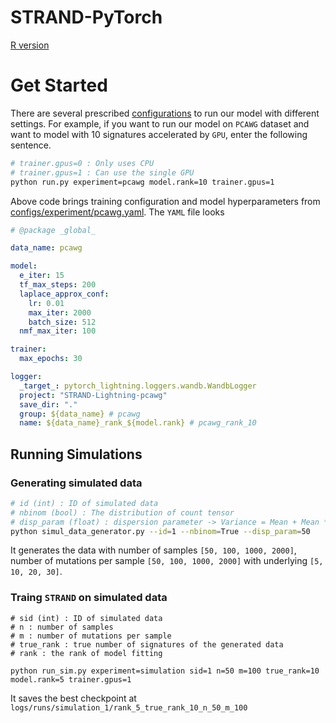 # STRAND-PyTorch

[R version](https://github.com/emauryg/STRAND_R)

# Get Started
There are several prescribed [configurations](configs/experiment) to run our model with different settings.
For example, if you want to run our model on `PCAWG` dataset and want to model with 10 signatures accelerated by `GPU`,
enter the following sentence.

```bash
# trainer.gpus=0 : Only uses CPU
# trainer.gpus=1 : Can use the single GPU
python run.py experiment=pcawg model.rank=10 trainer.gpus=1
```

Above code brings training configuration and model hyperparameters from [configs/experiment/pcawg.yaml](configs/experiment/pcawg.yaml).
The `YAML` file looks
```yaml
# @package _global_

data_name: pcawg

model:
  e_iter: 15
  tf_max_steps: 200
  laplace_approx_conf:
    lr: 0.01
    max_iter: 2000
    batch_size: 512
  nmf_max_iter: 100

trainer:
  max_epochs: 30

logger:
  _target_: pytorch_lightning.loggers.wandb.WandbLogger
  project: "STRAND-Lightning-pcawg"
  save_dir: "."
  group: ${data_name} # pcawg
  name: ${data_name}_rank_${model.rank} # pcawg_rank_10
```

## Running Simulations

### Generating simulated data
```bash
# id (int) : ID of simulated data
# nbinom (bool) : The distribution of count tensor
# disp_param (float) : dispersion parameter -> Variance = Mean + Mean ** 2 / disp_param
python simul_data_generator.py --id=1 --nbinom=True --disp_param=50
```
It generates the data with number of samples `[50, 100, 1000, 2000]`, number of mutations per sample `[50, 100, 1000, 2000]`
with underlying `[5, 10, 20, 30]`.

### Traing `STRAND` on simulated data
```
# sid (int) : ID of simulated data
# n : number of samples
# m : number of mutations per sample
# true_rank : true number of signatures of the generated data
# rank : the rank of model fitting

python run_sim.py experiment=simulation sid=1 n=50 m=100 true_rank=10 model.rank=5 trainer.gpus=1
```
It saves the best checkpoint at `logs/runs/simulation_1/rank_5_true_rank_10_n_50_m_100`